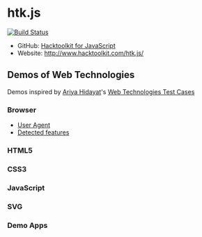 # htk.js

[![Build Status](https://travis-ci.org/hacktoolkit/htk.js.svg?branch=master)](https://travis-ci.org/hacktoolkit/htk.js)

- GitHub: [Hacktoolkit for JavaScript](https://github.com/hacktoolkit/htk.js)
- Website: <http://www.hacktoolkit.com/htk.js/>

## Demos of Web Technologies

Demos inspired by [Ariya Hidayat](http://twitter.com/ariyahidayat)'s [Web Technologies Test Cases](http://ariya.github.io/)

### Browser
- [User Agent](demos/browser/useragent/)
- [Detected features](demos/browser/features/)



### HTML5

### CSS3

### JavaScript

### SVG

### Demo Apps
